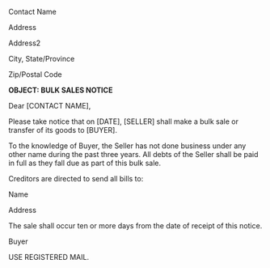 Contact Name

Address

Address2

City, State/Province

Zip/Postal Code

**OBJECT: BULK SALES NOTICE**

Dear \[CONTACT NAME\],

Please take notice that on \[DATE\], \[SELLER\] shall make a bulk sale
or transfer of its goods to \[BUYER\].

To the knowledge of Buyer, the Seller has not done business under any
other name during the past three years. All debts of the Seller shall be
paid in full as they fall due as part of this bulk sale.

Creditors are directed to send all bills to:

Name

Address

The sale shall occur ten or more days from the date of receipt of this
notice.

Buyer

USE REGISTERED MAIL.
